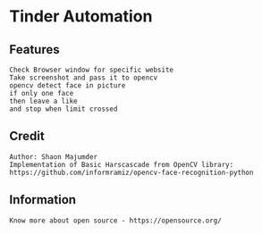 # Tinder Automation
## Features
	Check Browser window for specific website
	Take screenshot and pass it to opencv
	opencv detect face in picture
	if only one face 
	then leave a like
	and stop when limit crossed

## Credit
	Author: Shaon Majumder
 	Implementation of Basic Harscascade from OpenCV library: https://github.com/informramiz/opencv-face-recognition-python

## Information
	Know more about open source - https://opensource.org/